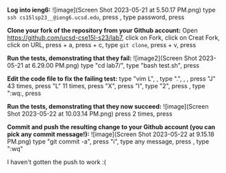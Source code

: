 **Log into ieng6:**
  ![image](Screen Shot 2023-05-21 at 5.50.17 PM.png)
  type `ssh cs15lsp23__@ieng6.ucsd.edu`, press <enter>, type password, press <enter>

**Clone your fork of the repository from your Github account:**
  Open https://github.com/ucsd-cse15l-s23/lab7, click on Fork, click on Creat Fork, click on URL, press <command> + a, press <command> + c, type
  `git clone`, press <command> + v, press <enter>

**Run the tests, demonstrating that they fail:**
  ![image2](Screen Shot 2023-05-21 at 6.29.00 PM.png)
  type "cd lab7/", type "bash test.sh", press <enter>
  
**Edit the code file to fix the failing test:**
  type "vim L", <tab>, type ".", <tab>, <enter>, press "J" 43 times, press "L" 11 times, press "X", press "I", type "2", press <esc>, type ":wq:, press <enter>
  
**Run the tests, demonstrating that they now succeed:**
  ![image](Screen Shot 2023-05-22 at 10.03.14 PM.png)
  press <up-arrow> 2 times, press <enter>
  
**Commit and push the resulting change to your Github account (you can pick any commit message!):**
  ![image](Screen Shot 2023-05-22 at 9.15.18 PM.png)
  type "git commit -a", press "i", type any message, press <esc>, type ":wq"
  
  I haven't gotten the push to work :(

